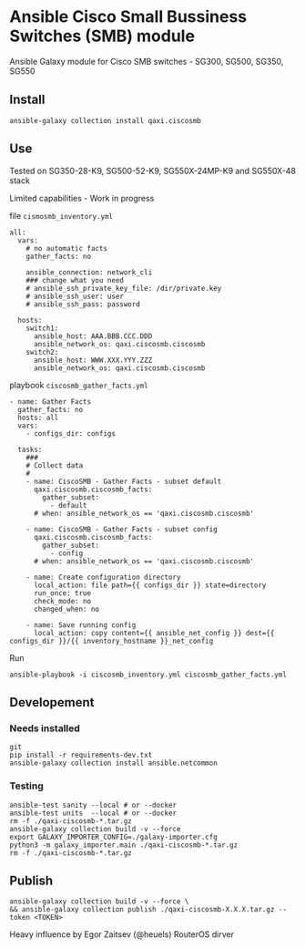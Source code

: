 # Ansible Cisco Small Bussiness Switches (SMB) module

Ansible Galaxy module for Cisco SMB switches - SG300, SG500, SG350, SG550

## Install

```
ansible-galaxy collection install qaxi.ciscosmb
```

## Use
Tested on SG350-28-K9, SG500-52-K9, SG550X-24MP-K9 and SG550X-48 stack

Limited capabilities - Work in progress

file `cismosmb_inventory.yml`
```
all:
  vars:
    # no automatic facts
    gather_facts: no  
    
    ansible_connection: network_cli
    ### change what you need
    # ansible_ssh_private_key_file: /dir/private.key
    # ansible_ssh_user: user
    # ansible_ssh_pass: password

  hosts:
    switch1:
      ansible_host: AAA.BBB.CCC.DDD
      ansible_network_os: qaxi.ciscosmb.ciscosmb
    switch2:
      ansible_host: WWW.XXX.YYY.ZZZ
      ansible_network_os: qaxi.ciscosmb.ciscosmb

```

playbook `ciscosmb_gather_facts.yml`
```
- name: Gather Facts
  gather_facts: no
  hosts: all
  vars:
    - configs_dir: configs

  tasks:
    ###
    # Collect data
    #
    - name: CiscoSMB - Gather Facts - subset default
      qaxi.ciscosmb.ciscosmb_facts:
        gather_subset:
          - default
      # when: ansible_network_os == 'qaxi.ciscosmb.ciscosmb'

    - name: CiscoSMB - Gather Facts - subset config
      qaxi.ciscosmb.ciscosmb_facts:
        gather_subset:
          - config
      # when: ansible_network_os == 'qaxi.ciscosmb.ciscosmb'

    - name: Create configuration directory
      local_action: file path={{ configs_dir }} state=directory
      run_once: true
      check_mode: no
      changed_when: no

    - name: Save running config
      local_action: copy content={{ ansible_net_config }} dest={{ configs_dir }}/{{ inventory_hostname }}_net_config
```

Run
```
ansible-playbook -i ciscosmb_inventory.yml ciscosmb_gather_facts.yml
```

## Developement

### Needs installed
```
git
pip install -r requirements-dev.txt
ansible-galaxy collection install ansible.netcommon
```

### Testing


```
ansible-test sanity --local # or --docker
ansible-test units  --local # or --docker
rm -f ./qaxi-ciscosmb-*.tar.gz
ansible-galaxy collection build -v --force
export GALAXY_IMPORTER_CONFIG=./galaxy-importer.cfg
python3 -m galaxy_importer.main ./qaxi-ciscosmb-*.tar.gz
rm -f ./qaxi-ciscosmb-*.tar.gz
```

## Publish
```
ansible-galaxy collection build -v --force \
&& ansible-galaxy collection publish ./qaxi-ciscosmb-X.X.X.tar.gz --token <TOKEN> 

```


Heavy influence by Egor Zaitsev (@heuels) RouterOS dirver
